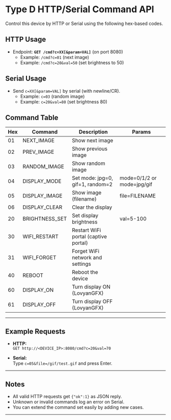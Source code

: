 # Type D HTTP/Serial Command API

Control this device by HTTP or Serial using the following hex-based codes.

## HTTP Usage

- Endpoint: **`GET /cmd?c=XX[&param=VAL]`** (on port 8080)
    - Example: `/cmd?c=01` (next image)
    - Example: `/cmd?c=20&val=50` (set brightness to 50)

## Serial Usage

- Send `c=XX[&param=VAL]` by serial (with newline/CR).
    - Example: `c=03` (random image)
    - Example: `c=20&val=80` (set brightness 80)

## Command Table

| Hex | Command           | Description                                  | Params                  |
|-----|-------------------|----------------------------------------------|-------------------------|
| 01  | NEXT_IMAGE        | Show next image                              |                         |
| 02  | PREV_IMAGE        | Show previous image                          |                         |
| 03  | RANDOM_IMAGE      | Show random image                            |                         |
| 04  | DISPLAY_MODE      | Set mode: jpg=0, gif=1, random=2             | mode=0/1/2 or mode=jpg/gif |
| 05  | DISPLAY_IMAGE     | Show image (filename)                        | file=FILENAME           |
| 06  | DISPLAY_CLEAR     | Clear the display                            |                         |
| 20  | BRIGHTNESS_SET    | Set display brightness                       | val=5-100               |
| 30  | WIFI_RESTART      | Restart WiFi portal (captive portal)         |                         |
| 31  | WIFI_FORGET       | Forget WiFi network and settings             |                         |
| 40  | REBOOT            | Reboot the device                            |                         |
| 60  | DISPLAY_ON        | Turn display ON (LovyanGFX)                  |                         |
| 61  | DISPLAY_OFF       | Turn display OFF (LovyanGFX)                 |                         |

---

## Example Requests

- **HTTP:**  
  `GET http://<DEVICE_IP>:8080/cmd?c=20&val=70`

- **Serial:**  
  Type `c=05&file=/gif/test.gif` and press Enter.

---

## Notes

- All valid HTTP requests get `{"ok":1}` as JSON reply.
- Unknown or invalid commands log an error on Serial.
- You can extend the command set easily by adding new cases.

---
